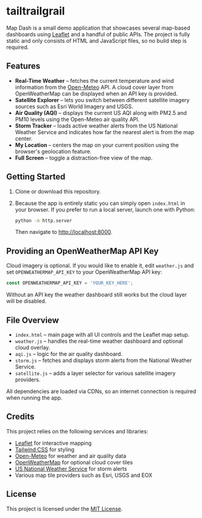 # tailtrailgrail

Map Dash is a small demo application that showcases several map-based dashboards using [Leaflet](https://leafletjs.com/) and a handful of public APIs. The project is fully static and only consists of HTML and JavaScript files, so no build step is required.

## Features

- **Real-Time Weather** – fetches the current temperature and wind information from the [Open-Meteo](https://open-meteo.com/) API. A cloud cover layer from OpenWeatherMap can be displayed when an API key is provided.
- **Satellite Explorer** – lets you switch between different satellite imagery sources such as Esri World Imagery and USGS.
- **Air Quality (AQI)** – displays the current US AQI along with PM2.5 and PM10 levels using the Open-Meteo air quality API.
- **Storm Tracker** – loads active weather alerts from the US National Weather Service and indicates how far the nearest alert is from the map center.
- **My Location** – centers the map on your current position using the browser's geolocation feature.
- **Full Screen** – toggle a distraction-free view of the map.

## Getting Started

1. Clone or download this repository.
2. Because the app is entirely static you can simply open `index.html` in your browser. If you prefer to run a local server, launch one with Python:

   ```bash
   python -m http.server
   ```

   Then navigate to <http://localhost:8000>.

## Providing an OpenWeatherMap API Key

Cloud imagery is optional. If you would like to enable it, edit `weather.js` and set `OPENWEATHERMAP_API_KEY` to your OpenWeatherMap API key:

```javascript
const OPENWEATHERMAP_API_KEY = 'YOUR_KEY_HERE';
```

Without an API key the weather dashboard still works but the cloud layer will be disabled.

## File Overview

- `index.html` – main page with all UI controls and the Leaflet map setup.
- `weather.js` – handles the real-time weather dashboard and optional cloud overlay.
- `aqi.js` – logic for the air quality dashboard.
- `storm.js` – fetches and displays storm alerts from the National Weather Service.
- `satellite.js` – adds a layer selector for various satellite imagery providers.

All dependencies are loaded via CDNs, so an internet connection is required when running the app.

## Credits

This project relies on the following services and libraries:

- [Leaflet](https://leafletjs.com/) for interactive mapping
- [Tailwind CSS](https://tailwindcss.com/) for styling
- [Open-Meteo](https://open-meteo.com/) for weather and air quality data
- [OpenWeatherMap](https://openweathermap.org/) for optional cloud cover tiles
- [US National Weather Service](https://www.weather.gov/) for storm alerts
- Various map tile providers such as Esri, USGS and EOX

## License

This project is licensed under the [MIT License](LICENSE).
